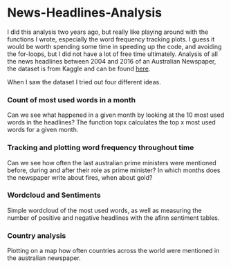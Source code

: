 # News-Headlines-Analysis
I did this analysis two years ago, but really like playing around with the functions I wrote, especially the word frequency tracking plots. I guess it would be worth spending some time in speeding up the code, and avoiding the for-loops, but I did not have a lot of free time ultimately.
Analysis of all the news headlines between 2004 and 2016 of an Australian Newspaper, the dataset is from Kaggle and can be found [here](https://www.kaggle.com/therohk/million-headlines/data).

When I saw the dataset I tried out four different ideas.

### Count of most used words in a month
Can we see what happened in a given month by looking at the 10 most used words in the headlines?
The function topx calculates the top x most used words for a given month.

### Tracking and plotting word frequency throughout time
Can we see how often the last australian prime ministers were mentioned before, during and after their role as prime minister? In which months does the newspaper write about fires, when about gold?

### Wordcloud and Sentiments
Simple wordcloud of the most used words, as well as measuring the number of positive and negative headlines with the afinn sentiment tables.

### Country analysis
Plotting on a map how often countries across the world were mentioned in the australian newspaper.
